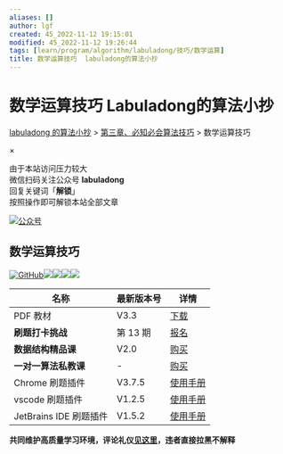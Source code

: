 ```yaml
---
aliases: []
author: lgf
created: 45_2022-11-12 19:15:01
modified: 45_2022-11-12 19:26:44
tags: [learn/program/algorithm/labuladong/技巧/数学运算]
title: 数学运算技巧  labuladong的算法小抄
---
```

# 数学运算技巧 Labuladong的算法小抄
[](https://labuladong.gitee.io/algo/4/32/#)[labuladong 的算法小抄](https://labuladong.gitee.io/algo/) > [第三章、必知必会算法技巧](https://labuladong.gitee.io/algo/4/) > 数学运算技巧

×

由于本站访问压力较大  
微信扫码关注公众号 **labuladong**  
回复关键词「**解锁**」  
按照操作即可解锁本站全部文章  

[![公众号](https://labuladong.gitee.io/algo/images/qrcode.jpg)](https://labuladong.gitee.io/algo/images/qrcode.jpg)

## 数学运算技巧

[![GitHub](https://img.shields.io/github/stars/labuladong/fucking-algorithm?label=Stars&style=flat&logo=GitHub)](https://github.com/labuladong/fucking-algorithm)[![](https://img.shields.io/badge/B%E7%AB%99-@labuladong-000000.svg?style=flat&logo=Bilibili)](https://space.bilibili.com/14089380)[![](https://img.shields.io/static/v1?label=%E9%85%8D%E5%A5%97PDF%E5%92%8C%E6%8F%92%E4%BB%B6&message=%E4%B8%8B%E8%BD%BD&color=red&style=flat)](https://mp.weixin.qq.com/s/X-fE9sR4BLi6T9pn7xP4pg)[![](https://img.shields.io/static/v1?label=%E6%89%93%E5%8D%A1%E6%8C%91%E6%88%98&message=%E6%8A%A5%E5%90%8D&color=green&style=flat)](https://mp.weixin.qq.com/s/eUG2OOzY3k_ZTz-CFvtv5Q)[![](https://img.shields.io/static/v1?label=%E7%B2%BE%E5%93%81%E8%AF%BE%E7%A8%8B&message=%E6%9F%A5%E7%9C%8B&color=pink&style=flat)](https://appktavsiei5995.pc.xiaoe-tech.com/index)

| 名称 | 最新版本号 | 详情 |
| --- | --- | --- |
| PDF 教材 | V3.3 | [下载](https://mp.weixin.qq.com/s/X-fE9sR4BLi6T9pn7xP4pg) |
| **刷题打卡挑战** | 第 13 期 | [报名](https://mp.weixin.qq.com/s/eUG2OOzY3k_ZTz-CFvtv5Q) |
| **数据结构精品课** | V2.0 | [购买](https://aep.h5.xeknow.com/s/1XJHEO) |
| **一对一算法私教课** | \- | [购买](https://aep.h5.xeknow.com/s/xSTBa) |
| Chrome 刷题插件 | V3.7.5 | [使用手册](https://mp.weixin.qq.com/s/wIxflO1dvXzDlibhEcENcQ) |
| vscode 刷题插件 | V1.2.5 | [使用手册](https://mp.weixin.qq.com/s/z4mqiiJV9pZ3t6SIPa2kTA) |
| JetBrains IDE 刷题插件 | V1.5.2 | [使用手册](https://mp.weixin.qq.com/s/NF8mmVyXVfC1ehdMOsO7Cw) |

**共同维护高质量学习环境，评论礼仪[见这里](https://mp.weixin.qq.com/s/YdSoYZS0QjZpbphQlpHyyA)，违者直接拉黑不解释**